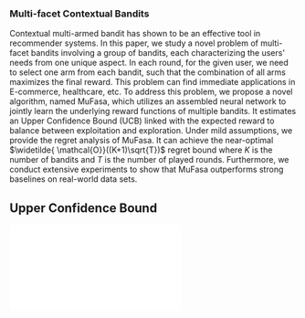 ### Multi-facet Contextual Bandits

Contextual multi-armed bandit has shown to be an effective tool in recommender systems. 
In this paper, we study a novel problem of multi-facet bandits involving a group of bandits, each characterizing the users' needs from one unique aspect. 
In each round, for the given user, we need to select one arm from each bandit, such that the combination of all arms maximizes the final reward. 
This problem can find immediate applications in E-commerce, healthcare, etc. 
To address this problem, we propose a novel algorithm, named MuFasa, which utilizes an assembled neural network to jointly learn the underlying reward functions of multiple bandits. 
It estimates an Upper Confidence Bound (UCB) linked with the expected reward to balance between exploitation and exploration. 
Under mild assumptions, we provide the regret analysis of MuFasa. It can achieve the near-optimal $\widetilde{ \mathcal{O}}((K+1)\sqrt{T})$ regret bound where $K$ is the number of bandits and $T$ is the number of played rounds. 
Furthermore, we conduct extensive experiments to show that MuFasa outperforms strong baselines on real-world data sets.



## Upper Confidence Bound

![alt text](./MuFasa_Readme.pdf) 

